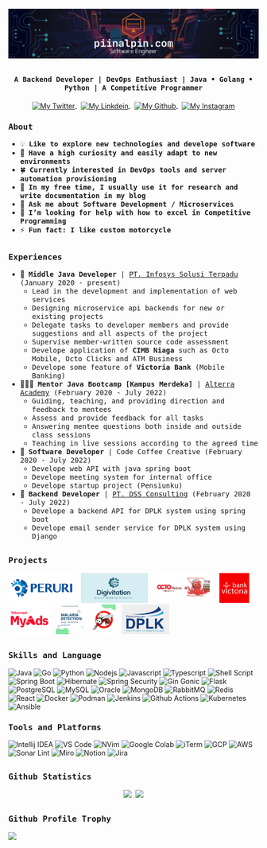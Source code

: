 [![piinalpin.com banner](./images/banner.png)](https://piinalpin.com/)
## <p align="center"><h4 align="center"><samp> A Backend Developer | DevOps Enthusiast | Java &#x2022; Golang &#x2022; Python | A Competitive Programmer </samp></h4></p>

<div align="center">
  <a href="https://twitter.com/piinalpin">
    <img align="center" alt="My Twitter" height="25px" width="100px" src="https://img.shields.io/badge/Twitter-1DA1F2?style=for-the-badge&logo=Twitter&logoColor=white" />
  </a>
  &nbsp;
  <a href="https://www.linkedin.com/in/piinalpin/">
    <img align="center" alt="My Linkdein" height="25px" width="100px" src="https://img.shields.io/badge/Linkedin-0A66C2?style=for-the-badge&logo=Linkedin&logoColor=white" />
  </a>
  &nbsp;
  <a href="https://github.com/piinalpin">
    <img align="center" alt="My Github" height="25px" width="100px" src="https://img.shields.io/badge/Github-181717?style=for-the-badge&logo=Github&logoColor=white" />
  </a>
  &nbsp;
  <a href="https://www.instagram.com/piinalpin/">
    <img align="center" alt="My Instagram" height="25px" width="100px" src="https://img.shields.io/badge/Instagram-E4405F?style=for-the-badge&logo=instagram&logoColor=white" />
  </a>
</div>

<h3><b><samp>About</samp></b></h3>

- 💡 &nbsp;<samp><b>Like to explore new technologies and develope software</b></samp>
- 🔭 &nbsp;<samp><b>Have a high curiosity and easily adapt to new environments</b></samp>
- 🍀 &nbsp;<samp><b>Currently interested in DevOps tools and server automation provisioning</b></samp>
- 📔 &nbsp;<samp><b>In my free time, I usually use it for research and write documentation in my blog</b></samp>
- 💬 &nbsp;<samp><b>Ask me about Software Development / Microservices</b></samp>
- 🤔 &nbsp;<samp><b>I’m looking for help with how to excel in Competitive Programming</b></samp>
- ⚡ &nbsp;<samp><b>Fun fact: I like custom motorcycle</b>

##
<h3><b><samp>Experiences</samp></b></h3>

- 👷 &nbsp;<samp><b>Middle Java Developer</b> | [PT. Infosys Solusi Terpadu](https://ist.id) (January 2020 - present)</samp>
  -  <samp>Lead in the development and implementation of web services</samp>
  - <samp>Designing microservice api backends for new or existing projects</samp>
  - <samp>Delegate tasks to developer members and provide suggestions and all aspects of the project</samp>
  - <samp>Supervise member-written source code assessment</samp>
  - <samp>Develope application of <b>CIMB Niaga</b> such as Octo Mobile, Octo Clicks and ATM Business</samp>
  - <samp>Develope some feature of <b>Victoria Bank</b> (Mobile Banking)</samp>
- 👨🏻‍🏫 &nbsp;<samp><b>Mentor Java Bootcamp [Kampus Merdeka]</b> | [Alterra Academy](https://academy.alterra.id) (February 2020 - July 2022)</samp>
  - <samp>Guiding, teaching, and providing direction and feedback to mentees</samp>
  - <samp>Assess and provide feedback for all tasks</samp>
  - <samp>Answering mentee questions both inside and outside class sessions</samp>
  - <samp>Teaching in live sessions according to the agreed time</samp>
- 💼 &nbsp;<samp><b>Software Developer</b> | Code Coffee Creative (February 2020 - July 2022)</samp>
  - <samp>Develope web API with java spring boot</samp>
  - <samp>Develope meeting system for internal office</samp>
  - <samp>Develope startup project (Pensiunku)</samp>
- 💼 &nbsp;<samp><b>Backend Developer</b> | [PT. DSS Consulting](https://dssconsulting.id) (February 2020 - July 2022)</samp>
  - <samp>Develope a backend API for DPLK system using spring boot</samp>
  - <samp>Develope email sender service for DPLK system using Django</samp>

##
<h3><b><samp>Projects</samp></b></h3>
<p align="left">
  <img height="60px" src="./images/peruri-logo.jpg"/>&nbsp;&nbsp;
  <img height="60px" src="./images/digivitation-logo.png"/>&nbsp;&nbsp;
  <img height="60px" src="./images/octomobile-logo.jpg"/>&nbsp;&nbsp;
  <img height="60px" src="./images/bank-victoria-logo.jpg"/>&nbsp;&nbsp;
  <img height="60px" src="./images/myads-logo.jpg"/>&nbsp;&nbsp;
  <img height="60px" src="./images/thesis-project-malaria-detection.jpg"/>&nbsp;&nbsp;
  <img height="60px" src="./images/dplk-logo.jpg"/>&nbsp;&nbsp;
</p>

##
<h3><b><samp>Skills and Language</samp></b></h3>

![Java](https://img.shields.io/badge/Java-ED8B00?style=for-the-badge&logo=spring&logoColor=white)
![Go](https://img.shields.io/badge/Go-00ADD8?style=for-the-badge&logo=go&logoColor=white)
![Python](https://img.shields.io/badge/Python-3776AB?style=for-the-badge&logo=python&logoColor=white)
![Nodejs](https://img.shields.io/badge/Node.js-43853D?style=for-the-badge&logo=node.js&logoColor=white)
![Javascript](https://img.shields.io/badge/JavaScript-F7DF1E?style=for-the-badge&logo=javascript&logoColor=black)
![Typescript](https://img.shields.io/badge/TypeScript-007ACC?style=for-the-badge&logo=typescript&logoColor=white)
![Shell Script](https://img.shields.io/badge/Shell_Script-121011?style=for-the-badge&logo=gnu-bash&logoColor=white)
![Spring Boot](https://img.shields.io/badge/SpringBoot-6DB33F?style=for-the-badge&logo=spring&logoColor=white)
![Hibernate](https://img.shields.io/badge/Hibernate-59666C?style=for-the-badge&logo=Hibernate&logoColor=white)
![Spring Security](https://img.shields.io/badge/Spring_Security-6DB33F?style=for-the-badge&logo=Spring-Security&logoColor=white)
![Gin Gonic](https://img.shields.io/badge/Gin_Gonic-00ADD8?style=for-the-badge&logo=Go&logoColor=white)
![Flask](https://img.shields.io/badge/Flask-000000?style=for-the-badge&logo=flask&logoColor=white)
![PostgreSQL](https://img.shields.io/badge/PostgreSQL-316192?style=for-the-badge&logo=postgresql&logoColor=white)
![MySQL](https://img.shields.io/badge/MySQL-00000F?style=for-the-badge&logo=mysql&logoColor=white)
![Oracle](https://img.shields.io/badge/Oracle-F80000?style=for-the-badge&logo=oracle&logoColor=black)
![MongoDB](https://img.shields.io/badge/MongoDB-4EA94B?style=for-the-badge&logo=mongodb&logoColor=white)
![RabbitMQ](https://img.shields.io/badge/rabbitmq-%23FF6600.svg?&style=for-the-badge&logo=rabbitmq&logoColor=white)
![Redis](https://img.shields.io/badge/redis-%23DD0031.svg?&style=for-the-badge&logo=redis&logoColor=white)
![React](https://img.shields.io/badge/React-20232A?style=for-the-badge&logo=react&logoColor=61DAFB)
![Docker](https://img.shields.io/badge/Docker-2496ED?style=for-the-badge&logo=docker&logoColor=white)
![Podman](https://img.shields.io/badge/Podman-892CA0?style=for-the-badge&logo=podman&logoColor=white)
![Jenkins](https://img.shields.io/badge/Jenkins-D24939?style=for-the-badge&logo=Jenkins&logoColor=white)
![Github Actions](https://img.shields.io/badge/GitHub_Actions-2088FF?style=for-the-badge&logo=github-actions&logoColor=white)
![Kubernetes](https://img.shields.io/badge/Kubernetes-326CE5?style=for-the-badge&logo=kubernetes&logoColor=white)
![Ansible](https://img.shields.io/badge/Ansible-EE0000?style=for-the-badge&logo=ansible&logoColor=white)

<h3><b><samp>Tools and Platforms</samp></b></h3>

![Intellij IDEA](https://img.shields.io/badge/IntelliJ_IDEA-000000.svg?style=for-the-badge&logo=intellij-idea&logoColor=white)
![VS Code](https://img.shields.io/badge/Visual_Studio_Code-0078D4?style=for-the-badge&logo=visual%20studio%20code&logoColor=white)
![NVim](https://img.shields.io/badge/NeoVim-%2357A143.svg?&style=for-the-badge&logo=neovim&logoColor=white)
![Google Colab](https://img.shields.io/badge/Colab-F9AB00?style=for-the-badge&logo=googlecolab&color=525252)
![iTerm](https://img.shields.io/badge/iTerm2-000000?style=for-the-badge&logo=iterm2&logoColor=white)
![GCP](https://img.shields.io/badge/Google_Cloud-4285F4?style=for-the-badge&logo=google-cloud&logoColor=white)
![AWS](https://img.shields.io/badge/Amazon_AWS-232F3E?style=for-the-badge&logo=amazon-aws&logoColor=white)
![Sonar Lint](https://img.shields.io/badge/SonarLint-CB2029?style=for-the-badge&logo=sonarlint&logoColor=white)
![Miro](https://img.shields.io/badge/Miro-050038?style=for-the-badge&logo=Miro&logoColor=white)
![Notion](https://img.shields.io/badge/Notion-000000?style=for-the-badge&logo=notion&logoColor=white)
![Jira](https://img.shields.io/badge/Jira-0052CC?style=for-the-badge&logo=Jira&logoColor=white)

##
<h3><b><samp>Github Statistics</samp></b></h3>
<p align="center">
  <img  width="400" src="https://github-readme-stats.vercel.app/api?username=piinalpin&theme=onedark&hide_border=false&include_all_commits=false&count_private=false"/>&nbsp;
      <img  width="400" src="https://github-readme-streak-stats.herokuapp.com/?user=piinalpin&theme=&theme=onedark&hide_border=false" />
</p>

##
<h3><b><samp>Github Profile Trophy</samp></b></h3>
<img src="https://github-profile-trophy.vercel.app/?username=piinalpin&column=8&theme=onedark&no-frame=true&no-bg=true"/>